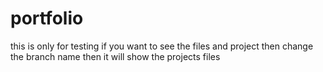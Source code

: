 # portfolio
this is only for testing
if you want to see the files and project then change the branch name then it will show the projects files
